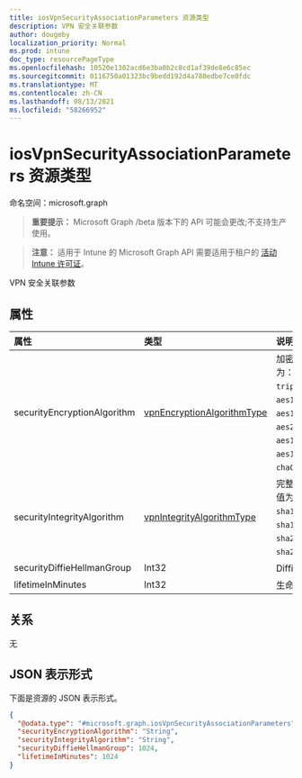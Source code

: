 ```yaml
---
title: iosVpnSecurityAssociationParameters 资源类型
description: VPN 安全关联参数
author: dougeby
localization_priority: Normal
ms.prod: intune
doc_type: resourcePageType
ms.openlocfilehash: 10520e1302acd6e3ba0b2c8cd1af39de8e6c85ec
ms.sourcegitcommit: 0116750a01323bc9bedd192d4a780edbe7ce0fdc
ms.translationtype: MT
ms.contentlocale: zh-CN
ms.lasthandoff: 08/13/2021
ms.locfileid: "58266952"
---
```

# <a name="iosvpnsecurityassociationparameters-resource-type"></a>iosVpnSecurityAssociationParameters 资源类型

命名空间：microsoft.graph

> **重要提示：** Microsoft Graph /beta 版本下的 API 可能会更改;不支持生产使用。

> **注意：** 适用于 Intune 的 Microsoft Graph API 需要适用于租户的 [活动 Intune 许可证](https://go.microsoft.com/fwlink/?linkid=839381)。

VPN 安全关联参数

## <a name="properties"></a>属性
|属性|类型|说明|
|:---|:---|:---|
|securityEncryptionAlgorithm|[vpnEncryptionAlgorithmType](../resources/intune-deviceconfig-vpnencryptionalgorithmtype.md)|加密算法。 可取值为：`aes256`、`des`、`tripleDes`、`aes128`、`aes128Gcm`、`aes256Gcm`、`aes192`、`aes192Gcm`、`chaCha20Poly1305`。|
|securityIntegrityAlgorithm|[vpnIntegrityAlgorithmType](../resources/intune-deviceconfig-vpnintegrityalgorithmtype.md)|完整性算法。 可取值为：`sha2_256`、`sha1_96`、`sha1_160`、`sha2_384`、`sha2_512`、`md5`。|
|securityDiffieHellmanGroup|Int32|Diffie-Hellman 组|
|lifetimeInMinutes|Int32|生命周期 (分钟) |

## <a name="relationships"></a>关系
无

## <a name="json-representation"></a>JSON 表示形式
下面是资源的 JSON 表示形式。
<!-- {
  "blockType": "resource",
  "@odata.type": "microsoft.graph.iosVpnSecurityAssociationParameters"
}
-->
``` json
{
  "@odata.type": "#microsoft.graph.iosVpnSecurityAssociationParameters",
  "securityEncryptionAlgorithm": "String",
  "securityIntegrityAlgorithm": "String",
  "securityDiffieHellmanGroup": 1024,
  "lifetimeInMinutes": 1024
}
```




